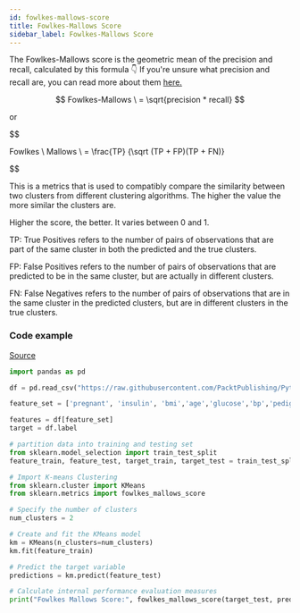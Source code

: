 ```yaml
---
id: fowlkes-mallows-score
title: Fowlkes-Mallows Score
sidebar_label: Fowlkes-Mallows Score
---
```


The Fowlkes-Mallows score is the geometric mean of the precision and recall, calculated by this formula 👇
If you're unsure what precision and recall are, you can read more about them [here.](./00_F1)

$$
    Fowlkes-Mallows \ = \sqrt{precision * recall}
$$

or

$$

Fowlkes \ Mallows \ = \frac{TP} {\sqrt (TP + FP)(TP + FN)}

$$

This is a metrics that is used to compatibly compare the similarity between two clusters from different clustering algorithms. The higher the value the more similar the clusters are.

Higher the score, the better. It varies between 0 and 1.

TP: True Positives refers to the number of pairs of observations that are part of the same cluster in both the predicted and the true clusters.

FP: False Positives refers to the number of pairs of observations that are predicted to be in the same cluster, but are actually in different clusters.

FN: False Negatives refers to the number of pairs of observations that are in the same cluster in the predicted clusters, but are in different clusters in the true clusters.

### Code example

[Source](https://github.com/PacktPublishing/Python-Data-Analysis-Third-Edition/blob/master/Chapter11/Ch-11.ipynb)

```py
import pandas as pd

df = pd.read_csv("https://raw.githubusercontent.com/PacktPublishing/Python-Data-Analysis-Third-Edition/master/Chapter11/diabetes.csv")

feature_set = ['pregnant', 'insulin', 'bmi','age','glucose','bp','pedigree']

features = df[feature_set]
target = df.label

# partition data into training and testing set
from sklearn.model_selection import train_test_split
feature_train, feature_test, target_train, target_test = train_test_split(features, target, test_size=0.3, random_state=1)

# Import K-means Clustering
from sklearn.cluster import KMeans
from sklearn.metrics import fowlkes_mallows_score

# Specify the number of clusters
num_clusters = 2

# Create and fit the KMeans model
km = KMeans(n_clusters=num_clusters)
km.fit(feature_train)

# Predict the target variable
predictions = km.predict(feature_test)

# Calculate internal performance evaluation measures
print("Fowlkes Mallows Score:", fowlkes_mallows_score(target_test, predictions))

```

